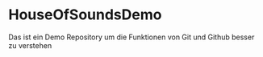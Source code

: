 # HouseOfSoundsDemo

Das ist ein Demo Repository um die Funktionen von Git und Github besser zu verstehen
